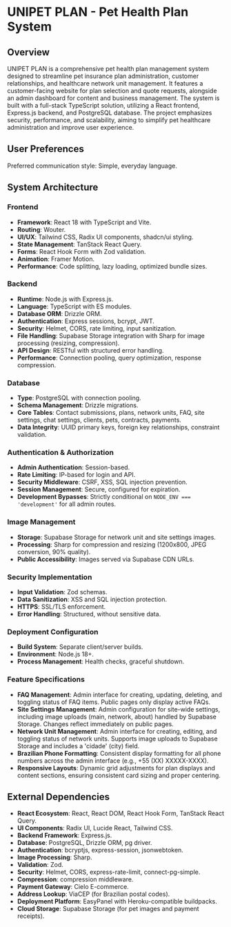 # UNIPET PLAN - Pet Health Plan System

## Overview
UNIPET PLAN is a comprehensive pet health plan management system designed to streamline pet insurance plan administration, customer relationships, and healthcare network unit management. It features a customer-facing website for plan selection and quote requests, alongside an admin dashboard for content and business management. The system is built with a full-stack TypeScript solution, utilizing a React frontend, Express.js backend, and PostgreSQL database. The project emphasizes security, performance, and scalability, aiming to simplify pet healthcare administration and improve user experience.

## User Preferences
Preferred communication style: Simple, everyday language.

## System Architecture

### Frontend
-   **Framework**: React 18 with TypeScript and Vite.
-   **Routing**: Wouter.
-   **UI/UX**: Tailwind CSS, Radix UI components, shadcn/ui styling.
-   **State Management**: TanStack React Query.
-   **Forms**: React Hook Form with Zod validation.
-   **Animation**: Framer Motion.
-   **Performance**: Code splitting, lazy loading, optimized bundle sizes.

### Backend
-   **Runtime**: Node.js with Express.js.
-   **Language**: TypeScript with ES modules.
-   **Database ORM**: Drizzle ORM.
-   **Authentication**: Express sessions, bcrypt, JWT.
-   **Security**: Helmet, CORS, rate limiting, input sanitization.
-   **File Handling**: Supabase Storage integration with Sharp for image processing (resizing, compression).
-   **API Design**: RESTful with structured error handling.
-   **Performance**: Connection pooling, query optimization, response compression.

### Database
-   **Type**: PostgreSQL with connection pooling.
-   **Schema Management**: Drizzle migrations.
-   **Core Tables**: Contact submissions, plans, network units, FAQ, site settings, chat settings, clients, pets, contracts, payments.
-   **Data Integrity**: UUID primary keys, foreign key relationships, constraint validation.

### Authentication & Authorization
-   **Admin Authentication**: Session-based.
-   **Rate Limiting**: IP-based for login and API.
-   **Security Middleware**: CSRF, XSS, SQL injection prevention.
-   **Session Management**: Secure, configured for expiration.
-   **Development Bypasses**: Strictly conditional on `NODE_ENV === 'development'` for all admin routes.

### Image Management
-   **Storage**: Supabase Storage for network unit and site settings images.
-   **Processing**: Sharp for compression and resizing (1200x800, JPEG conversion, 90% quality).
-   **Public Accessibility**: Images served via Supabase CDN URLs.

### Security Implementation
-   **Input Validation**: Zod schemas.
-   **Data Sanitization**: XSS and SQL injection protection.
-   **HTTPS**: SSL/TLS enforcement.
-   **Error Handling**: Structured, without sensitive data.

### Deployment Configuration
-   **Build System**: Separate client/server builds.
-   **Environment**: Node.js 18+.
-   **Process Management**: Health checks, graceful shutdown.

### Feature Specifications
-   **FAQ Management**: Admin interface for creating, updating, deleting, and toggling status of FAQ items. Public pages only display active FAQs.
-   **Site Settings Management**: Admin configuration for site-wide settings, including image uploads (main, network, about) handled by Supabase Storage. Changes reflect immediately on public pages.
-   **Network Unit Management**: Admin interface for creating, editing, and toggling status of network units. Supports image uploads to Supabase Storage and includes a 'cidade' (city) field.
-   **Brazilian Phone Formatting**: Consistent display formatting for all phone numbers across the admin interface (e.g., +55 (XX) XXXXX-XXXX).
-   **Responsive Layouts**: Dynamic grid adjustments for plan displays and content sections, ensuring consistent card sizing and proper centering.

## External Dependencies

-   **React Ecosystem**: React, React DOM, React Hook Form, TanStack React Query.
-   **UI Components**: Radix UI, Lucide React, Tailwind CSS.
-   **Backend Framework**: Express.js.
-   **Database**: PostgreSQL, Drizzle ORM, pg driver.
-   **Authentication**: bcryptjs, express-session, jsonwebtoken.
-   **Image Processing**: Sharp.
-   **Validation**: Zod.
-   **Security**: Helmet, CORS, express-rate-limit, connect-pg-simple.
-   **Compression**: compression middleware.
-   **Payment Gateway**: Cielo E-commerce.
-   **Address Lookup**: ViaCEP (for Brazilian postal codes).
-   **Deployment Platform**: EasyPanel with Heroku-compatible buildpacks.
-   **Cloud Storage**: Supabase Storage (for pet images and payment receipts).
